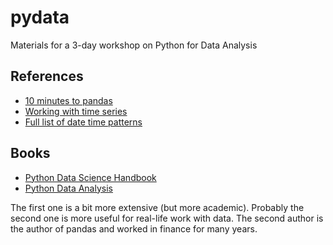 # pydata
Materials for a 3-day workshop on Python for Data Analysis

## References
- [10 minutes to pandas](https://pandas.pydata.org/pandas-docs/stable/getting_started/10min.html)
- [Working with time series](https://jakevdp.github.io/PythonDataScienceHandbook/03.11-working-with-time-series.html)
- [Full list of date time patterns](https://docs.python.org/2/library/datetime.html#strftime-and-strptime-behavior)

## Books
- [Python Data Science Handbook](https://jakevdp.github.io/PythonDataScienceHandbook/) 
- [Python Data Analysis](https://www.amazon.es/Python-Data-Analysis-Wrangling-IPython-ebook/dp/B075X4LT6K)

The first one is a bit more extensive (but more academic). Probably the second one is more useful 
for real-life work with data. The second author is the author of pandas and worked in finance for many years.